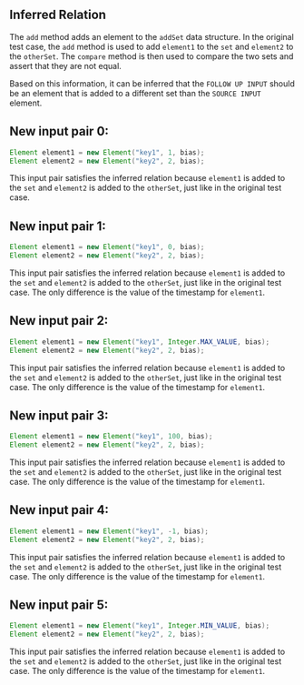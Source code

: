 ## Inferred Relation
The `add` method adds an element to the `addSet` data structure. In the original test case, the `add` method is used to add `element1` to the `set` and `element2` to the `otherSet`. The `compare` method is then used to compare the two sets and assert that they are not equal.

Based on this information, it can be inferred that the `FOLLOW UP INPUT` should be an element that is added to a different set than the `SOURCE INPUT` element.

## New input pair 0:
```java
Element element1 = new Element("key1", 1, bias);
Element element2 = new Element("key2", 2, bias);
```
This input pair satisfies the inferred relation because `element1` is added to the `set` and `element2` is added to the `otherSet`, just like in the original test case.

## New input pair 1:
```java
Element element1 = new Element("key1", 0, bias);
Element element2 = new Element("key2", 2, bias);
```
This input pair satisfies the inferred relation because `element1` is added to the `set` and `element2` is added to the `otherSet`, just like in the original test case. The only difference is the value of the timestamp for `element1`.

## New input pair 2:
```java
Element element1 = new Element("key1", Integer.MAX_VALUE, bias);
Element element2 = new Element("key2", 2, bias);
```
This input pair satisfies the inferred relation because `element1` is added to the `set` and `element2` is added to the `otherSet`, just like in the original test case. The only difference is the value of the timestamp for `element1`.

## New input pair 3:
```java
Element element1 = new Element("key1", 100, bias);
Element element2 = new Element("key2", 2, bias);
```
This input pair satisfies the inferred relation because `element1` is added to the `set` and `element2` is added to the `otherSet`, just like in the original test case. The only difference is the value of the timestamp for `element1`.

## New input pair 4:
```java
Element element1 = new Element("key1", -1, bias);
Element element2 = new Element("key2", 2, bias);
```
This input pair satisfies the inferred relation because `element1` is added to the `set` and `element2` is added to the `otherSet`, just like in the original test case. The only difference is the value of the timestamp for `element1`.

## New input pair 5:
```java
Element element1 = new Element("key1", Integer.MIN_VALUE, bias);
Element element2 = new Element("key2", 2, bias);
```
This input pair satisfies the inferred relation because `element1` is added to the `set` and `element2` is added to the `otherSet`, just like in the original test case. The only difference is the value of the timestamp for `element1`.